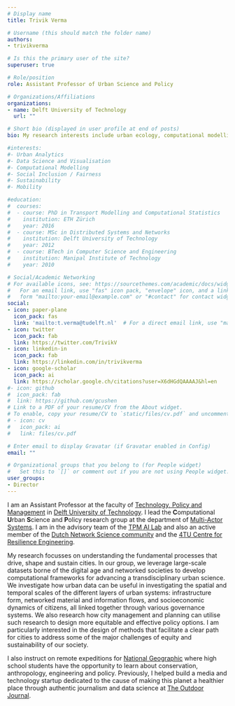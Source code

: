 ```yaml
---
# Display name
title: Trivik Verma

# Username (this should match the folder name)
authors:
- trivikverma

# Is this the primary user of the site?
superuser: true

# Role/position
role: Assistant Professor of Urban Science and Policy

# Organizations/Affiliations
organizations:
- name: Delft University of Technology
  url: ""

# Short bio (displayed in user profile at end of posts)
bio: My research interests include urban ecology, computational modelling and data science for social good.

#interests:
#- Urban Analytics
#- Data Science and Visualisation
#- Computational Modelling
#- Social Inclusion / Fairness
#- Sustainability
#- Mobility

#education:
#  courses:
#  - course: PhD in Transport Modelling and Computational Statistics
#    institution: ETH Zürich
#    year: 2016
#  - course: MSc in Distributed Systems and Networks
#    institution: Delft University of Technology
#    year: 2012
#  - course: BTech in Computer Science and Engineering
#    institution: Manipal Institute of Technology
#    year: 2010

# Social/Academic Networking
# For available icons, see: https://sourcethemes.com/academic/docs/widgets/#icons
#   For an email link, use "fas" icon pack, "envelope" icon, and a link in the
#   form "mailto:your-email@example.com" or "#contact" for contact widget.
social:
- icon: paper-plane
  icon_pack: fas
  link: 'mailto:t.verma@tudelft.nl'  # For a direct email link, use "mailto:test@example.org".
- icon: twitter
  icon_pack: fab
  link: https://twitter.com/TrivikV
- icon: linkedin-in
  icon_pack: fab
  link: https://linkedin.com/in/trivikverma
- icon: google-scholar
  icon_pack: ai
  link: https://scholar.google.ch/citations?user=X6dHGdQAAAAJ&hl=en
#- icon: github
#  icon_pack: fab
#  link: https://github.com/gcushen
# Link to a PDF of your resume/CV from the About widget.
# To enable, copy your resume/CV to `static/files/cv.pdf` and uncomment the lines below.
# - icon: cv
#   icon_pack: ai
#   link: files/cv.pdf

# Enter email to display Gravatar (if Gravatar enabled in Config)
email: ""

# Organizational groups that you belong to (for People widget)
#   Set this to `[]` or comment out if you are not using People widget.
user_groups:
- Director
---
```


I am an Assistant Professor at the faculty of [Technology, Policy and Management](https://www.tudelft.nl/en/tpm/) in [Delft University of Technology](https://www.tudelft.nl/en/). I lead the **C**omputational **U**rban **S**cience and **P**olicy research group at the department of [Multi-Actor Systems](https://www.tudelft.nl/en/tpm/about-the-faculty/departments/multi-actor-systems/). I am in the advisory team of the [TPM AI Lab](https://www.tudelft.nl/tpm/tpm-ai-lab/) and also an active member of the [Dutch Network Science community](http://www.netsci.nl/) and the [4TU Centre for Resilience Engineering](https://www.4tu.nl/resilience/en/).

My research focusses on understanding the fundamental processes that drive, shape and sustain cities. In our group, we leverage large-scale datasets borne of the digital age and networked societies to develop computational frameworks for advancing a transdisciplinary urban science. We investigate how urban data can be useful in investigating the spatial and temporal scales of the different layers of urban systems: infrastructure form, networked material and information flows, and socioeconomic dynamics of citizens, all linked together through various governance systems. We also research how city management and planning can utilise such research to design more equitable and effective policy options. I am particularly interested in the design of methods that facilitate a clear path for cities to address some of the major challenges of equity and sustainability of our society.

I also instruct on remote expeditions for [National Geographic](https://www.nationalgeographic.com/expeditions/trip-types/student/) where high school students have the opportunity to learn about conservation, anthropology, engineering and policy. Previously, I helped build a media and technology startup dedicated to the cause of making this planet a healthier place through authentic journalism and data science at [The Outdoor Journal](https://www.outdoorjournal.com/).
